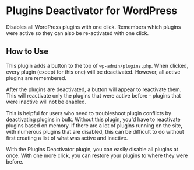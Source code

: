 # Plugins Deactivator for WordPress

Disables all WordPress plugins with one click. Remembers which plugins were active so they can also be re-activated with one click.

## How to Use

This plugin adds a button to the top of `wp-admin/plugins.php`. When clicked, every plugin (except for this one) will be deactivated. However, all active plugins are remembered.

After the plugins are deactivated, a button will appear to reactivate them. This will reactivate only the plugins that were active before - plugins that were inactive will not be enabled.

This is helpful for users who need to troubleshoot plugin conflicts by deactivating plugins in bulk. Without this plugin, you'd have to reactivate plugins based on memory. If there are a lot of plugins running on the site, with numerous plugins that are disabled, this can be difficult to do without first creating a list of what was active and inactive.

With the Plugins Deactivator plugin, you can easily disable all plugins at once. With one more click, you can restore your plugins to where they were before.